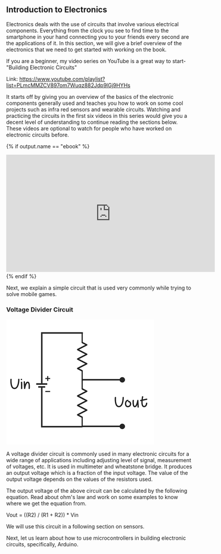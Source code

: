 ## Introduction to Electronics 

Electronics deals with the use of circuits that involve various electrical components. Everything from the clock you see to find time to the smartphone in your hand connecting you to your friends every second are the applications of it. In this section, we will give a brief overview of the electronics that we need to get started with working on the book.

If you are a beginner, my video series on YouTube is a great way to start- "Building Electronic Circuits" 

Link: https://www.youtube.com/playlist?list=PLmcMMZCV897om7Wuqz882Jdp9lGj9HYHs 

It starts off by giving you an overview of the basics of the electronic components generally used and teaches you how to work on some cool projects such as infra red sensors and wearable circuits. Watching and practicing the circuits in the first six videos in this series would give you a decent level of understanding to continue reading the sections below. These videos are optional to watch for people who have worked on electronic circuits before.

{% if output.name == "ebook" %}
<div class="row" style="text-align:center;">
	<iframe width="560" height="315" src="https://www.youtube.com/embed/videoseries?list=PLmcMMZCV897om7Wuqz882Jdp9lGj9HYHs" frameborder="0" allowfullscreen></iframe>
</div>
{% endif %}

Next, we explain a simple circuit that is used very commonly while trying to solve mobile games.

### Voltage Divider Circuit

![Voltage Divider Circuit](/Images/VoltageDividerCircuit.png)

A voltage divider circuit is commonly used in many electronic circuits for a wide range of applications including adjusting level of signal, measurement of voltages, etc. It is used in multimeter and wheatstone bridge. It produces an output voltage which is a fraction of the input voltage. The value of the output voltage depends on the values of the resistors used.

The output voltage of the above circuit can be calculated by the following equation. Read about ohm's law and work on some examples to know where we get the equation from.

Vout = ((R2) / (R1 + R2)) * Vin

We will use this circuit in a following section on sensors.

Next, let us learn about how to use microcontrollers in building electronic circuits, specifically, Arduino.